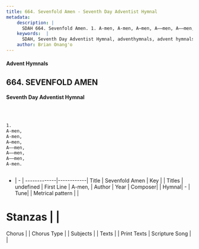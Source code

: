 ```yaml
---
title: 664. Sevenfold Amen - Seventh Day Adventist Hymnal
metadata:
    description: |
      SDAH 664. Sevenfold Amen. 1. A-men, A-men, A—men, A—–men, A—–men, A—–men, A-men.
    keywords:  |
      SDAH, Seventh Day Adventist Hymnal, adventhymnals, advent hymnals, Sevenfold Amen, A-men, 
    author: Brian Onang'o
---
```


#### Advent Hymnals
## 664. SEVENFOLD AMEN
#### Seventh Day Adventist Hymnal

```txt



1.
A-men,
A-men,
A—men,
A—–men,
A—–men,
A—–men,
A-men.



```

- |   -  |
-------------|------------|
Title | Sevenfold Amen |
Key |  |
Titles | undefined |
First Line | A-men, |
Author | 
Year | 
Composer|  |
Hymnal|  - |
Tune|  |
Metrical pattern | |
# Stanzas |  |
Chorus |  |
Chorus Type |  |
Subjects |  |
Texts |  |
Print Texts | 
Scripture Song |  |
  
